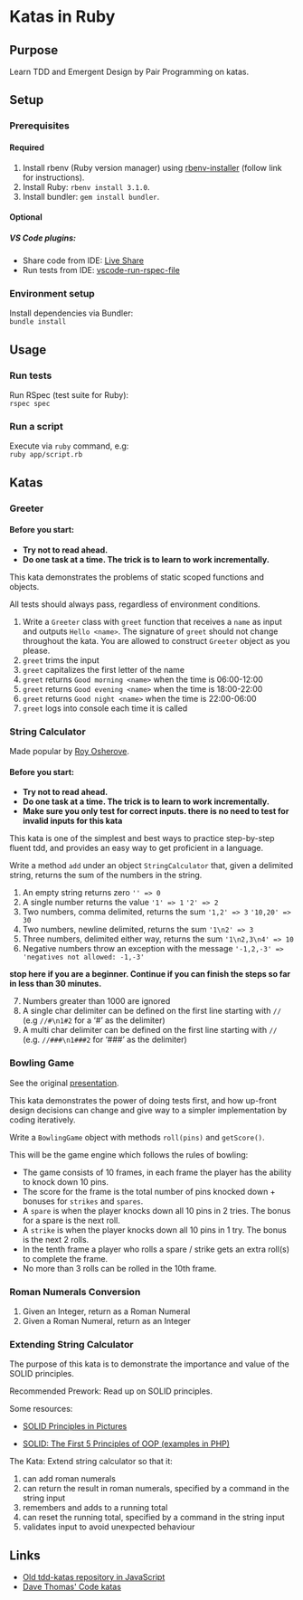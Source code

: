 # Katas in Ruby

## Purpose

Learn TDD and Emergent Design by Pair Programming on katas.

## Setup

### Prerequisites

#### Required

1. Install rbenv (Ruby version manager) using [rbenv-installer](https://github.com/rbenv/rbenv-installer) (follow link for instructions).
1. Install Ruby: `rbenv install 3.1.0`.
1. Install bundler: `gem install bundler`.

#### Optional

##### VS Code plugins:

- Share code from IDE: [Live Share](https://marketplace.visualstudio.com/items?itemName=MS-vsliveshare.vsliveshare)
- Run tests from IDE: [vscode-run-rspec-file](https://marketplace.visualstudio.com/items?itemName=Thadeu.vscode-run-rspec-file)

### Environment setup

Install dependencies via Bundler:  
`bundle install`

## Usage

### Run tests

Run RSpec (test suite for Ruby):  
`rspec spec`

### Run a script

Execute via `ruby` command, e.g:  
`ruby app/script.rb`

## Katas

### Greeter

#### Before you start:
* **Try not to read ahead.**
* **Do one task at a time. The trick is to learn to work incrementally.**

This kata demonstrates the problems of static scoped functions and objects.

All tests should always pass, regardless of environment conditions.

1. Write a `Greeter` class with `greet` function that receives a `name` as input and outputs `Hello <name>`. The signature of `greet` should not change throughout the kata. You are allowed to construct `Greeter` object as you please.
2. `greet` trims the input
3. `greet` capitalizes the first letter of the name
4. `greet` returns `Good morning <name>` when the time is 06:00-12:00
5. `greet` returns `Good evening <name>` when the time is 18:00-22:00
6. `greet` returns `Good night <name>` when the time is 22:00-06:00
7. `greet` logs into console each time it is called

### String Calculator
Made popular by [Roy Osherove](http://osherove.com/tdd-kata-1/).

#### Before you start:
* **Try not to read ahead.**
* **Do one task at a time. The trick is to learn to work incrementally.**
* **Make sure you only test for correct inputs. there is no need to test for invalid inputs for this kata**

This kata is one of the simplest and best ways to practice step-by-step fluent tdd, and provides an easy way to get proficient in a language.

Write a method `add` under an object `StringCalculator` that, given a delimited string, returns the sum of the numbers in the string.

1. An empty string returns zero `'' => 0`
2. A single number returns the value `'1' => 1` `'2' => 2`
3. Two numbers, comma delimited, returns the sum `'1,2' => 3` `'10,20' => 30`
4. Two numbers, newline delimited, returns the sum `'1\n2' => 3`
5. Three numbers, delimited either way, returns the sum `'1\n2,3\n4' => 10`
6. Negative numbers throw an exception with the message `'-1,2,-3' => 'negatives not allowed: -1,-3'`

**stop here if you are a beginner. Continue if you can finish the steps so far in less than 30 minutes.**

7. Numbers greater than 1000 are ignored
8. A single char delimiter can be defined on the first line starting with `//` (e.g `//#\n1#2` for a ‘#’ as the delimiter)
9. A multi char delimiter can be defined on the first line starting with `//` (e.g. `//###\n1###2` for ‘###’ as the delimiter)

### Bowling Game
See the original [presentation](http://butunclebob.com/ArticleS.UncleBob.TheBowlingGameKata).

This kata demonstrates the power of doing tests first, and how up-front design decisions can change
and give way to a simpler implementation by coding iteratively.

Write a `BowlingGame` object with methods `roll(pins)` and `getScore()`.

This will be the game engine which follows the rules of bowling:

* The game consists of 10 frames, in each frame the player has the ability to knock down 10 pins.
* The score for the frame is the total number of pins knocked down + bonuses for `strikes` and `spares`.
* A `spare` is when the player knocks down all 10 pins in 2 tries. The bonus for a spare is the next roll.
* A `strike` is when the player knocks down all 10 pins in 1 try. The bonus is the next 2 rolls.
* In the tenth frame a player who rolls a spare / strike gets an extra roll(s) to complete the frame.
* No more than 3 rolls can be rolled in the 10th frame.

### Roman Numerals Conversion

1. Given an Integer, return as a Roman Numeral
1. Given a Roman Numeral, return as an Integer

### Extending String Calculator
The purpose of this kata is to demonstrate the importance and value of the SOLID principles.

Recommended Prework: Read up on SOLID principles.

Some resources:

- [SOLID Principles in Pictures](https://medium.com/backticks-tildes/the-s-o-l-i-d-principles-in-pictures-b34ce2f1e898)

- [SOLID: The First 5 Principles of OOP (examples in PHP)](https://www.digitalocean.com/community/conceptual_articles/s-o-l-i-d-the-first-five-principles-of-object-oriented-design)

The Kata: Extend string calculator so that it:

1. can add roman numerals
1. can return the result in roman numerals, specified by a command in the string input
1. remembers and adds to a running total
1. can reset the running total, specified by a command in the string input
1. validates input to avoid unexpected behaviour

## Links

- [Old tdd-katas repository in JavaScript](https://github.com/connected-psobocinski/tdd-katas)
- [Dave Thomas' Code katas](http://codekata.com/)
